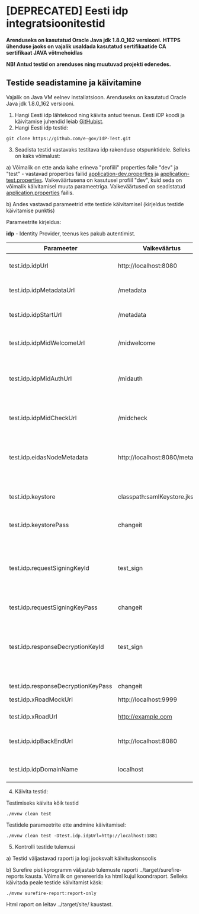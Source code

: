 # [DEPRECATED] Eesti idp integratsioonitestid
**Arenduseks on kasutatud Oracle Java jdk 1.8.0_162 versiooni.**
**HTTPS ühenduse jaoks on vajalik usaldada kasutatud sertifikaatide CA sertifikaat JAVA võtmehoidlas**

**NB! Antud testid on arenduses ning  muutuvad projekti edenedes.**

## Testide seadistamine ja käivitamine

Vajalik on Java VM eelnev installatsioon. Arenduseks on kasutatud Oracle Java jdk 1.8.0_162 versiooni.

1. Hangi Eesti idp lähtekood ning käivita antud teenus. Eesti iDP koodi ja käivitamise juhendid leiab [GitHubist](https://github.com/e-gov/IdP).
2. Hangi Eesti idp testid:

 `git clone https://github.com/e-gov/IdP-Test.git`

3. Seadista testid vastavaks testitava idp rakenduse otspunktidele. Selleks on kaks võimalust:

a) Võimalik on ette anda kahe erineva "profiili" properties faile "dev" ja "test" - vastavad properties failid [application-dev.properties](https://github.com/e-gov/IdP-Test/blob/master/src/test/resources/application-dev.properties) ja [application-test.properties](https://github.com/e-gov/IdP-Test/blob/master/src/test/resources/application-test.properties). Vaikeväärtusena on kasutusel profiil "dev", kuid seda on võimalik käivitamisel muuta parameetriga. Vaikeväärtused on seadistatud [application.properties](https://github.com/e-gov/IdP-Test/blob/master/src/test/resources/application.properties) failis.

b) Andes vastavad parameetrid ette testide käivitamisel (kirjeldus testide käivitamise punktis)

Parameetrite kirjeldus:

**idp** - Identity Provider, teenus kes pakub autentimist.

| Parameeter | Vaikeväärtus | Kirjeldus |
|------------|--------------|-----------|
| test.idp.idpUrl | http://localhost:8080 | Testitava idp teenuse Url ja port. |
| test.idp.idpMetadataUrl | /metadata | Teenuse metaandmete otspunkt. |
| test.idp.idpStartUrl | /metadata | Teenuse metaandmete otspunkt. |
| test.idp.idpMidWelcomeUrl | /midwelcome | Teenuse mobiilID autentimise otspunkt. |
| test.idp.idpMidAuthUrl | /midauth | Teenuse mobiilID autentimise alustamise otspunkt. |
| test.idp.idpMidCheckUrl | /midcheck | Teenuse mobiilID autentimise staatuse kontrolli otspunkt. |
| test.idp.eidasNodeMetadata | http://localhost:8080/metadata | Liidestatud eIDAS Nodei URL, port ja metaandmete otspunkt |
| test.idp.keystore | classpath:samlKeystore.jks | Võtmehoidla asukoht testides kasutatavate võtmete hoidmiseks. |
| test.idp.keystorePass | changeit | Võtmehoidla parool. |
| test.idp.requestSigningKeyId | test_sign | Võtmehoidlas oleva võtme alias mida kasutatakse SAML päringu allkirjastamiseks. eIDAS sõlme päringu simuleerimiseks. |
| test.idp.requestSigningKeyPass | changeit | Võtme parool. |
| test.idp.responseDecryptionKeyId | test_sign | Võtmehoidlas oleva võtme alias mida kasutatakse SAML päringu allkirjastamiseks. eIDAS sõlme päringu simuleerimiseks. |
| test.idp.responseDecryptionKeyPass | changeit | Võtme parool. |
| test.idp.xRoadMockUrl | http://localhost:9999 | X-tee mocki url (Wiremock) |
| test.idp.xRoadUrl | http://example.com | X-tee turvaserveri url |
| test.idp.idpBackEndUrl | http://localhost:8080 | Testitava idp teenuse Tomcat-i Url ja port. |
| test.idp.idpDomainName | localhost | Testitava idp teenuse domeeni nimi |


4. Käivita testid:

Testimiseks käivita kõik testid

`./mvnw clean test`

Testidele parameetrite ette andmine käivitamisel:

`./mvnw clean test -Dtest.idp.idpUrl=http://localhost:1881`

5. Kontrolli testide tulemusi

a) Testid väljastavad raporti ja logi jooksvalt käivituskonsoolis

b) Surefire pistikprogramm väljastab tulemuste raporti ../target/surefire-reports kausta. Võimalik on genereerida ka html kujul koondraport. Selleks käivitada peale testide käivitamist käsk:

`./mvnw surefire-report:report-only`

Html raport on leitav ../target/site/ kaustast.
